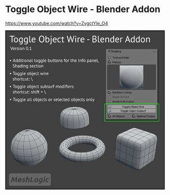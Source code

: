 # Toggle Object Wire - Blender Addon

https://www.youtube.com/watch?v=ZvgctYIe_O4

![](ToggleObjectWire_0.1.png)

